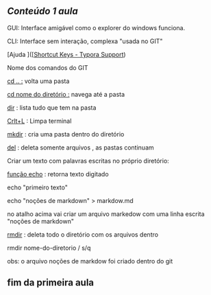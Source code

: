 ## _Conteúdo 1 aula_



GUI: Interface amigável como o explorer do windows funciona.

CLI: Interface sem interação, complexa "usada no GIT"

[Ajuda ]([[Shortcut Keys - Typora Support](https://support.typora.io/Shortcut-Keys/#edit))





Nome dos comandos do GIT

<u>cd .. :</u> volta uma pasta

<u>cd nome do diretório :</u> navega até a pasta 

<u>dir</u> : lista tudo que tem na pasta 

<u>Crlt+L</u> : Limpa terminal 

<u>mkdir</u> : cria uma pasta dentro do diretório

<u>del</u> : deleta somente arquivos , as pastas continuam



Criar um texto com palavras escritas no próprio diretório:

<u>função echo</u> : retorna texto digitado

echo "primeiro texto" 

echo "noções de markdown"  > markdow.md

no atalho acima vai criar um arquivo markedow com uma linha escrita "noções de markdown"



<u>rmdir</u> : deleta todo o diretório com os arquivos dentro 

rmdir nome-do-diretorio / s/q



obs: o arquivo noções de markdow foi criado dentro do git





## fim da primeira aula



